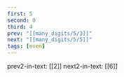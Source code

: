 ```yaml
---
first: 5
second: 0
third: 4
prev: "[[many_digits/5/3]]"
next: "[[many_digits/5/5]]"
tags: [even]
---
```

prev2-in-text: [[2]]
next2-in-text: [[6]]

